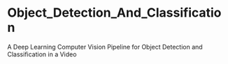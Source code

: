 # Object_Detection_And_Classification
A Deep Learning Computer Vision Pipeline for Object Detection and Classification in a Video
 
